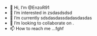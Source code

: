 - 👋 Hi, I’m @EnzoR91
- 👀 I’m interested in zsdasdsdsd
- 🌱 I’m currently sdsdasdassdadasdasdas
- 💞️ I’m looking to collaborate on .
- 📫 How to reach me ...fghf

<!---
EnzoR91/EnzoR91 is a ✨ special ✨ repository because its `README.md` (this file) appears on your GitHub profile.
You can click the Preview link to take a look at your changes.
--->
